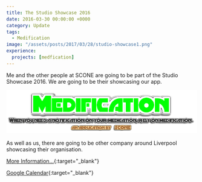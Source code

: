 ```yaml
---
title: The Studio Showcase 2016
date: 2016-03-30 00:00:00 +0000
category: Update
tags:
  - Medification
image: "/assets/posts/2017/03/28/studio-showcase1.png"
experience:
  projects: [medfication]
---
```


Me and the other people at SCONE are going to be part of the Studio Showcase 2016\. We are going to be their showcasing our app.

![/assets/posts/2017/02/10/medification-with-slogon-5.png](/assets/posts/2017/02/10/medification-with-slogon-5.png)

[](https://10trowc.wordpress.com/?attachment_id=668)

As well as us, there are going to be other company around Liverpool showcasing their organisation.

[More Information...](http://thestudioliverpool.uk/event/studio-showcase-2016/){:target="\_blank"}

[Google Calendar](http://www.google.com/calendar/event?action=TEMPLATE&text=The+Studio+Showcase+2016&dates=20160331T140000/20160331T160000&details=The+Studio+is+excited+to+be+holding+it%26%238217%3Bs+annual+exhibition%3B+showcasing+student+talent+in+game+%26amp%3B+app+design%2C+art%2C+graphics%2C+photography+and+film.+%0APlease+join+us+on+the+31st+March+from+3pm+%26%238211%3B+5pm.+%0APlease+RSVP+via+the+link+below.+%0A&location=41+Greenland+Street%2C+Liverpool%2C+L1+0BS%2C+United+Kingdom&trp=false&sprop=website:http://thestudioliverpool.uk){:target="\_blank"}
